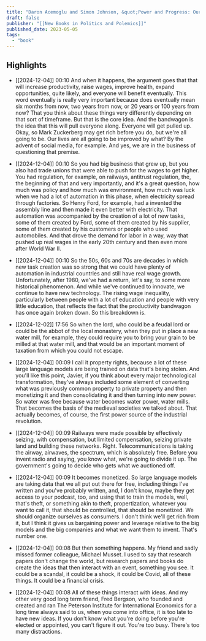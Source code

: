 ```yaml
---
title: "Daron Acemoglu and Simon Johnson, &quot;Power and Progress: Our Thousand-Year Struggle Over Technology and Prosperity&quot; (PublicAffairs, 2023)"
draft: false
publisher: "[[New Books in Politics and Polemics]]"
published_date: 2023-05-05
tags:
  - "book"
---
```



## Highlights
* [[2024-12-04]] 00:10  And when it happens, the argument goes that that will increase productivity, raise wages, improve health, expand opportunities, quite likely, and everyone will benefit eventually. This word eventually is really very important because does eventually mean six months from now, two years from now, or 20 years or 100 years from now? That you think about these things very differently depending on that sort of timeframe. But that is the core idea. And the bandwagon is the idea that this will pull everyone along. Everyone will get pulled up. Okay, so Mark Zuckerberg may get rich before you do, but we're all going to be. Our lives are all going to be improved by what? By the advent of social media, for example. And yes, we are in the business of questioning that premise.

* [[2024-12-04]] 00:10  So you had big business that grew up, but you also had trade unions that were able to push for the wages to get higher. You had regulation, for example, on railways, antitrust regulation, the, the beginning of that and very importantly, and it's a great question, how much was policy and how much was environment, how much was luck when we had a lot of automation in this phase, when electricity spread through factories. So Henry Ford, for example, had a invented the assembly line and then made it even better with electricity. That automation was accompanied by the creation of a lot of new tasks, some of them created by Ford, some of them created by his supplier, some of them created by his customers or people who used automobiles. And that drove the demand for labor in a way, way that pushed up real wages in the early 20th century and then even more after World War II.

* [[2024-12-04]] 00:10  So the 50s, 60s and 70s are decades in which new task creation was so strong that we could have plenty of automation in industrial countries and still have real wage growth. Unfortunately, after 1980, we've had a return, let's say, to some more historical phenomenon. And while we've continued to innovate, we continue to have new technology. The rising wage inequality, particularly between people with a lot of education and people with very little education, that reflects the fact that the productivity bandwagon has once again broken down. So this breakdown is.

* [[2024-12-02]] 17:56  So when the lord, who could be a feudal lord or could be the abbot of the local monastery, when they put in place a new water mill, for example, they could require you to bring your grain to be milled at that water mill, and that would be an important moment of taxation from which you could not escape.

* [[2024-12-04]] 00:09  I call it property rights, because a lot of these large language models are being trained on data that's being stolen. And you'll like this point, Javier, if you think about every major technological transformation, they've always included some element of converting what was previously common property to private property and then monetizing it and then consolidating it and then turning into new power. So water was free because water becomes water power, water mills. That becomes the basis of the medieval societies we talked about. That actually becomes, of course, the first power source of the industrial revolution.

* [[2024-12-04]] 00:09  Railways were made possible by effectively seizing, with compensation, but limited compensation, seizing private land and building these networks. Right. Telecommunications is taking the airway, airwaves, the spectrum, which is absolutely free. Before you invent radio and saying, you know what, we're going to divide it up. The government's going to decide who gets what we auctioned off.

* [[2024-12-04]] 00:09  It becomes monetized. So large language models are taking data that we all put out there for free, including things I've written and you've probably written, and, I don't know, maybe they get access to your podcast, too, and using that to train the models, well, that's theft, or something akin to theft, propertization, whatever you want to call it, that should be controlled, that should be monetized. We should organize ourselves as consumers. I don't think we'll get rich from it, but I think it gives us bargaining power and leverage relative to the big models and the big companies and what we want them to invent. That's number one.

* [[2024-12-04]] 00:08  But then something happens. My friend and sadly missed former colleague, Michael Musset. I used to say that research papers don't change the world, but research papers and books do create the ideas that then interact with an event, something you see. It could be a scandal, it could be a shock, it could be Covid, all of these things. It could be a financial crisis.

* [[2024-12-04]] 00:08  All of these things interact with ideas. And my other very good long term friend, Fred Bergson, who founded and created and ran The Peterson Institute for International Economics for a long time always said to us, when you come into office, it is too late to have new ideas. If you don't know what you're doing before you're elected or appointed, you can't figure it out. You're too busy. There's too many distractions.


